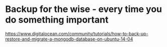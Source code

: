 # Backup for the wise - every time you do something important

https://www.digitalocean.com/community/tutorials/how-to-back-up-restore-and-migrate-a-mongodb-database-on-ubuntu-14-04
